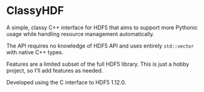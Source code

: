 # ClassyHDF

A simple, classy C++ interface for HDF5 that aims to support more Pythonic
usage while handling resource management automatically.

The API requires no knowledge of HDF5 API and uses entirely `std::vector`
with native C++ types.

Features are a limited subset of the full HDF5 library. This is just a hobby
project, so I'll add features as needed.

Developed using the C interface to HDF5 1.12.0.
